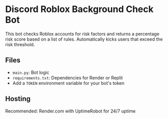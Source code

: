 
# Discord Roblox Background Check Bot

This bot checks Roblox accounts for risk factors and returns a percentage risk score based on a list of rules. Automatically kicks users that exceed the risk threshold.

## Files
- `main.py`: Bot logic
- `requirements.txt`: Dependencies for Render or Replit
- Add a `TOKEN` environment variable for your bot's token

## Hosting
Recommended: Render.com with UptimeRobot for 24/7 uptime
